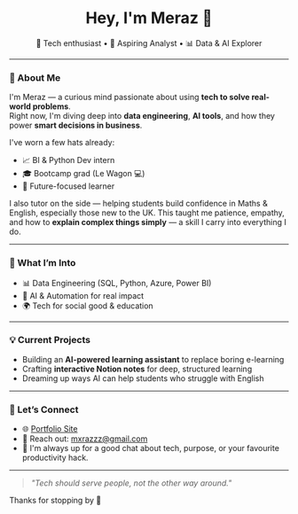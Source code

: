 <h1 align="center">Hey, I'm Meraz 👋</h1>

<p align="center">
  🎯 Tech enthusiast • 💼 Aspiring Analyst • 📊 Data & AI Explorer  
</p>

---

### 🚀 About Me

I'm Meraz — a curious mind passionate about using **tech to solve real-world problems**.  
Right now, I'm diving deep into **data engineering**, **AI tools**, and how they power **smart decisions in business**.  

I've worn a few hats already:
- 📈 BI & Python Dev intern
- 🎓 Bootcamp grad (Le Wagon 💻)
- 🎯 Future-focused learner

I also tutor on the side — helping students build confidence in Maths & English, especially those new to the UK. This taught me patience, empathy, and how to **explain complex things simply** — a skill I carry into everything I do.

---

### 🧠 What I’m Into

- 📊 Data Engineering (SQL, Python, Azure, Power BI)
- 🤖 AI & Automation for real impact
- 🌍 Tech for social good & education

---

### 💡 Current Projects

- Building an **AI-powered learning assistant** to replace boring e-learning
- Crafting **interactive Notion notes** for deep, structured learning
- Dreaming up ways AI can help students who struggle with English

---

### 🔗 Let’s Connect

- 🌐 [Portfolio Site](https://merazportfolio.netlify.app/)
- 💌 Reach out: mxrazzz@gmail.com
- 💬 I'm always up for a good chat about tech, purpose, or your favourite productivity hack.

---

> _"Tech should serve people, not the other way around."_

Thanks for stopping by 🙌  
